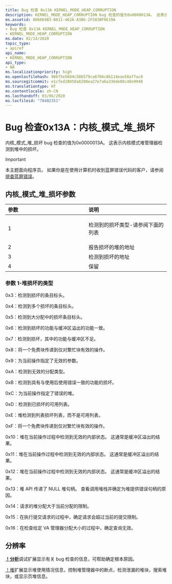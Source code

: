 ```yaml
---
title: Bug 检查 0x13A KERNEL_MODE_HEAP_CORRUPTION
description: KERNEL_MODE_HEAP_CORRUPTION bug 检查的值为0x0000013A。 这表示内核模式堆管理器检测到堆中的损坏。
ms.assetid: 806669B3-B811-462A-A3B6-2F583BF0E19A
keywords:
- Bug 检查 0x13A KERNEL_MODE_HEAP_CORRUPTION
- KERNEL_MODE_HEAP_CORRUPTION
ms.date: 02/14/2020
topic_type:
- apiref
api_name:
- KERNEL_MODE_HEAP_CORRUPTION
api_type:
- NA
ms.localizationpriority: high
ms.openlocfilehash: 986f5e5684c586579ca6766c8b114eae58affac0
ms.sourcegitcommit: e1cfed28850a8208ea27e7a6a336de88c48e9948
ms.translationtype: HT
ms.contentlocale: zh-CN
ms.lasthandoff: 03/06/2020
ms.locfileid: "78402351"
---
```

# <a name="bug-check-0x13a-kernel_mode_heap_corruption"></a>Bug 检查0x13A：内核\_模式\_堆\_损坏

内核\_模式\_堆\_损坏 bug 检查的值为0x0000013A。 这表示内核模式堆管理器检测到堆中的损坏。

> [!IMPORTANT]
> 本主题面向程序员。 如果你是在使用计算机时收到蓝屏错误代码的客户，请参阅[排查蓝屏错误](https://www.windows.com/stopcode)。

## <a name="kernel_mode_heap_corruption-parameters"></a>内核\_模式\_堆\_损坏参数

<table>
<colgroup>
<col width="50%" />
<col width="50%" />
</colgroup>
<thead>
<tr class="header">
<th align="left">参数</th>
<th align="left">说明</th>
</tr>
</thead>
<tbody>
<tr class="odd">
<td align="left">1</td>
<td align="left"><p>检测到的损坏类型-请参阅下面的列表</p></td>
</tr>
<tr class="even">
<td align="left">2</td>
<td align="left">报告损坏的堆的地址</td>
</tr>
<tr class="odd">
<td align="left">3</td>
<td align="left">检测到损坏的地址</td>
</tr>
<tr class="even">
<td align="left">4</td>
<td align="left">保留</td>
</tr>
</tbody>
</table>

### <a name="parameter-1---type-of-heap-corruption"></a>参数 1-堆损坏的类型

0x3：检测到损坏的条目标头。

0x4：检测到多个损坏的条目标头。

0x5：检测到大分配中的损坏条目标头。

0x6：检测到损坏的功能与缓冲区溢出的功能一致。

0x7：检测到损坏，其中的功能与缓冲区不足。

0x8：将一个免费块传递到仅对繁忙块有效的操作。

0x9：为当前操作指定了无效的参数。

0xA：检测到无效的分配类型。

0xB：检测到具有与使用后使用错误一致的功能的损坏。

0xC：为当前操作指定了错误的堆。

0xD：检测到已损坏的可用列表。

0xE：堆检测到列表损坏列表，而不是可用列表。

0xF：将一个免费块传递到仅对繁忙块有效的操作。

0x10：堆在当前操作过程中检测到无效的内部状态。 这通常是缓冲区溢出的结果。

0x11：堆在当前操作过程中检测到无效的内部状态。 这通常是缓冲区溢出的结果。

0x12：堆在当前操作过程中检测到无效的内部状态。 这通常是缓冲区溢出的结果。

0x13：堆 API 传递了 NULL 堆句柄。 查看调用堆栈并确定为堆提供错误句柄的原因。

0x14：请求的堆分配大于当前分配的限制。

0x15：在执行提交请求的过程中，确定请求会超过当前的提交限制。

0x16：在检查给定 VA 管理器分配大小的过程中，确定查询无效。

## <a name="resolution"></a>分辨率

[ **！分析**](-analyze.md)调试扩展显示有关 bug 检查的信息，可帮助确定根本原因。

[！堆](-heap.md)扩展显示堆使用情况信息，控制堆管理器中的断点，检测泄漏的堆块，搜索堆块，或显示页堆信息。
